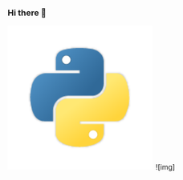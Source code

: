 ### Hi there 👋

<!--
**GuiSato565/GuiSato565** is a ✨ _special_ ✨ repository because its `README.md` (this file) appears on your GitHub profile.

Here are some ideas to get you started:

- 🔭 I’m currently working on ...
- 🌱 I’m currently learning ...
- 👯 I’m looking to collaborate on ...
- 🤔 I’m looking for help with ...
- 💬 Ask me about ...
- 📫 How to reach me: ...
- 😄 Pronouns: ...
- ⚡ Fun fact: ...
-->

![img](https://raw.githubusercontent.com/github/explore/80688e429a7d4ef2fca1e82350fe8e3517d3494d/topics/python/python.png)` `![img]
